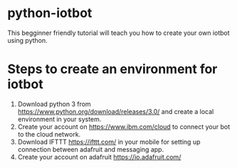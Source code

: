 # python-iotbot
This begginner friendly tutorial will teach you how to create your own iotbot using python. 

# Steps to create an environment for iotbot
1. Download python 3 from https://www.python.org/download/releases/3.0/ and create a local environment in your system.
2. Create your account on https://www.ibm.com/cloud to connect your bot to the cloud network.
3. Download IFTTT https://ifttt.com/ in your mobile for setting up connection between adafruit and messaging app.
4. Create your account on adafruit https://io.adafruit.com/
